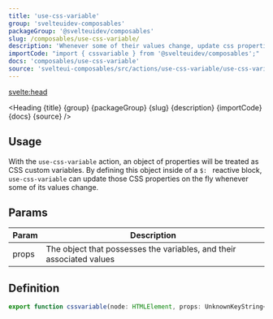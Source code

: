 ```yaml
---
title: 'use-css-variable'
group: 'svelteuidev-composables'
packageGroup: '@svelteuidev/composables'
slug: /composables/use-css-variable/
description: 'Whenever some of their values change, update css properties on the fly'
importCode: "import { cssvariable } from '@svelteuidev/composables';"
docs: 'composables/use-css-variable'
source: 'svelteui-composables/src/actions/use-css-variable/use-css-variable.ts'
---
```


<script lang='ts'>
    import { Demo, ComposableDemos } from '@svelteuidev/demos';
    import { Heading } from "$lib/components";
    import { base } from '$app/paths';
</script>

<svelte:head>

  <title>{title} - SvelteUI</title>
</svelte:head>

<Heading {title} {group} {packageGroup} {slug} {description} {importCode} {docs} {source} />

## Usage

With the `use-css-variable` action, an object of properties will be treated as CSS custom variables. By defining this object inside of a `$: ` reactive block, `use-css-variable` can update those CSS properties on the fly whenever some of its values change.

<Demo demo={ComposableDemos.useCssVariableDemo.usage} />

## Params

| Param | Description                                                          |
| ----- | -------------------------------------------------------------------- |
| props | The object that possesses the variables, and their associated values |

## Definition

```js
export function cssvariable(node: HTMLElement, props: UnknownKeyString<string>): ReturnType<Action>;
```
